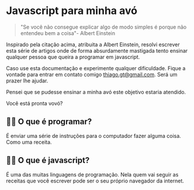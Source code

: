 # Javascript para minha avó

> "Se você não consegue explicar algo de modo simples é porque não entendeu bem a coisa"- Albert Einstein
    
Inspirado pela citação acima, atribuita a Albert Einstein, resolvi escrever esta série de artigos onde de forma absurdamente mastigada tento ensinar qualquer pessoa que queira a programar em javascript.

Caso use esta documentação e experimente qualquer dificuldade. Fique a vontade para entrar em contato comigo
thiago.gt@gmail.com. Será um prazer lhe ajudar.

Pensei que se pudesse ensinar a minha avó este objetivo estaria atendido. 

Você está pronta vovó?


👵🏻 O que é programar?
-------------------

É enviar uma série de instruções para o computador fazer alguma coisa. Como uma receita.

👵🏻 O que é javascript?
--------------------

É uma das muitas linguagens de programação. Nela quem vai seguir as receitas que você escrever pode ser o seu próprio navegador da internet.


